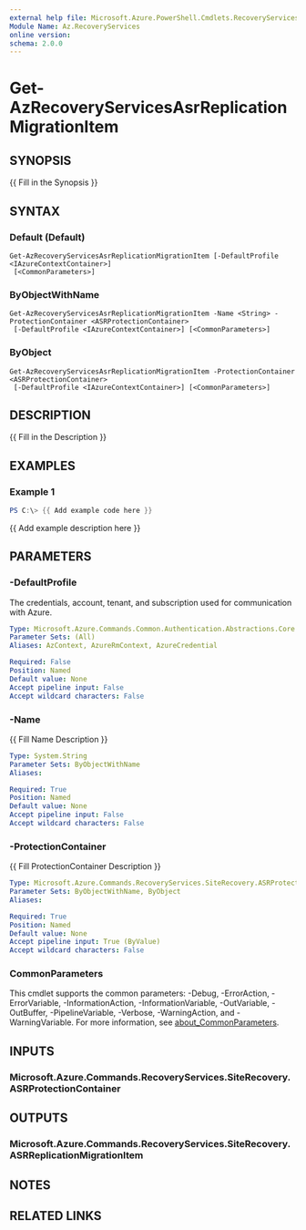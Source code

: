 ```yaml
---
external help file: Microsoft.Azure.PowerShell.Cmdlets.RecoveryServices.SiteRecovery.dll-Help.xml
Module Name: Az.RecoveryServices
online version:
schema: 2.0.0
---
```


# Get-AzRecoveryServicesAsrReplicationMigrationItem

## SYNOPSIS
{{ Fill in the Synopsis }}

## SYNTAX

### Default (Default)
```
Get-AzRecoveryServicesAsrReplicationMigrationItem [-DefaultProfile <IAzureContextContainer>]
 [<CommonParameters>]
```

### ByObjectWithName
```
Get-AzRecoveryServicesAsrReplicationMigrationItem -Name <String> -ProtectionContainer <ASRProtectionContainer>
 [-DefaultProfile <IAzureContextContainer>] [<CommonParameters>]
```

### ByObject
```
Get-AzRecoveryServicesAsrReplicationMigrationItem -ProtectionContainer <ASRProtectionContainer>
 [-DefaultProfile <IAzureContextContainer>] [<CommonParameters>]
```

## DESCRIPTION
{{ Fill in the Description }}

## EXAMPLES

### Example 1
```powershell
PS C:\> {{ Add example code here }}
```

{{ Add example description here }}

## PARAMETERS

### -DefaultProfile
The credentials, account, tenant, and subscription used for communication with Azure.

```yaml
Type: Microsoft.Azure.Commands.Common.Authentication.Abstractions.Core.IAzureContextContainer
Parameter Sets: (All)
Aliases: AzContext, AzureRmContext, AzureCredential

Required: False
Position: Named
Default value: None
Accept pipeline input: False
Accept wildcard characters: False
```

### -Name
{{ Fill Name Description }}

```yaml
Type: System.String
Parameter Sets: ByObjectWithName
Aliases:

Required: True
Position: Named
Default value: None
Accept pipeline input: False
Accept wildcard characters: False
```

### -ProtectionContainer
{{ Fill ProtectionContainer Description }}

```yaml
Type: Microsoft.Azure.Commands.RecoveryServices.SiteRecovery.ASRProtectionContainer
Parameter Sets: ByObjectWithName, ByObject
Aliases:

Required: True
Position: Named
Default value: None
Accept pipeline input: True (ByValue)
Accept wildcard characters: False
```

### CommonParameters
This cmdlet supports the common parameters: -Debug, -ErrorAction, -ErrorVariable, -InformationAction, -InformationVariable, -OutVariable, -OutBuffer, -PipelineVariable, -Verbose, -WarningAction, and -WarningVariable. For more information, see [about_CommonParameters](http://go.microsoft.com/fwlink/?LinkID=113216).

## INPUTS

### Microsoft.Azure.Commands.RecoveryServices.SiteRecovery.ASRProtectionContainer

## OUTPUTS

### Microsoft.Azure.Commands.RecoveryServices.SiteRecovery.ASRReplicationMigrationItem

## NOTES

## RELATED LINKS
